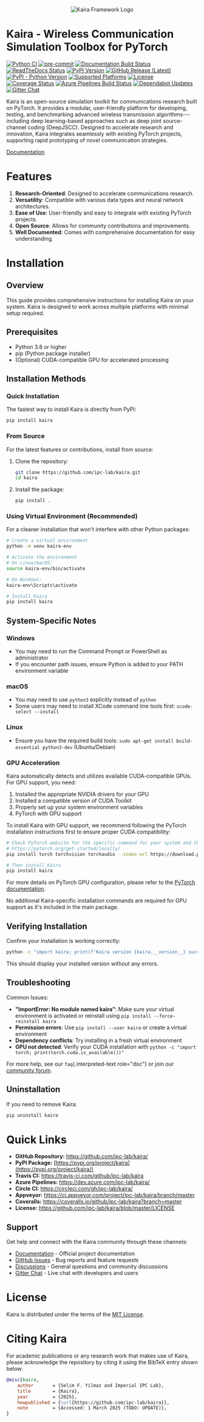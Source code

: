 <div align="center">
<img src="docs/_static/logo.png" alt="Kaira Framework Logo">
</div>

# Kaira - Wireless Communication Simulation Toolbox for PyTorch

[![Python CI](https://github.com/ipc-lab/kaira/actions/workflows/ci.yml/badge.svg)](https://github.com/ipc-lab/kaira/actions/workflows/ci.yml) [![pre-commit](https://img.shields.io/badge/pre--commit-enabled-brightgreen?logo=pre-commit&logoColor=white)](https://github.com/pre-commit/pre-commit) [![Documentation Build Status](https://github.com/ipc-lab/kaira/actions/workflows/docs.yml/badge.svg)](https://github.com/ipc-lab/kaira/actions/workflows/docs.yml) [![ReadTheDocs Status](https://readthedocs.org/projects/kaira/badge/?version=latest)](https://kaira.readthedocs.io/en/latest/?badge=latest) [![PyPI Version](https://img.shields.io/pypi/v/kaira)](https://pypi.org/project/kaira/) [![GitHub Release (Latest)](https://img.shields.io/github/v/release/ipc-lab/kaira)](https://github.com/ipc-lab/kaira/releases) [![PyPI - Python Version](https://img.shields.io/pypi/pyversions/kaira)](https://github.com/ipc-lab/kaira/) [![Supported Platforms](https://img.shields.io/badge/platforms-linux--64%2Cosx--64%2Cwin--64-green)](https://github.com/ipc-lab/kaira/) [![License](https://img.shields.io/github/license/ipc-lab/kaira.svg)](https://github.com/ipc-lab/kaira/blob/master/LICENSE) [![Coverage Status](https://coveralls.io/repos/github/ipc-lab/kaira/badge.svg?branch=master)](https://coveralls.io/github/ipc-lab/kaira?branch=master) [![Azure Pipelines Build Status](https://dev.azure.com/ipc-lab/kaira/_apis/build/status/ipc-lab.kaira?branchName=master)](https://dev.azure.com/ipc-lab/kaira/_build/latest?branchName=master) [![Dependabot Updates](https://github.com/ipc-lab/kaira/actions/workflows/dependabot/dependabot-updates/badge.svg)](https://github.com/ipc-lab/kaira/actions/workflows/dependabot/dependabot-updates) [![Gitter Chat](https://badges.gitter.im//community.svg)](https://gitter.im/kaira/community?utm_source=share-link&utm_medium=link&utm_campaign=share-link)

Kaira is an open-source simulation toolkit for communications research
built on PyTorch. It provides a modular, user-friendly platform for
developing, testing, and benchmarking advanced wireless transmission
algorithms---including deep learning-based approaches such as deep joint
source-channel coding (DeepJSCC). Designed to accelerate research and
innovation, Kaira integrates seamlessly with existing PyTorch projects,
supporting rapid prototyping of novel communication strategies.

[Documentation](https://kaira.readthedocs.io/en/latest/)

# Features

1.  **Research-Oriented**: Designed to accelerate communications
    research.
2.  **Versatility**: Compatible with various data types and neural
    network architectures.
3.  **Ease of Use**: User-friendly and easy to integrate with existing
    PyTorch projects.
4.  **Open Source**: Allows for community contributions and
    improvements.
5.  **Well Documented**: Comes with comprehensive documentation for easy
    understanding.

# Installation

## Overview

This guide provides comprehensive instructions for installing Kaira on
your system. Kaira is designed to work across multiple platforms with
minimal setup required.

## Prerequisites

-   Python 3.8 or higher
-   pip (Python package installer)
-   (Optional) CUDA-compatible GPU for accelerated processing

## Installation Methods

### Quick Installation

The fastest way to install Kaira is directly from PyPI:

``` bash
pip install kaira
```

### From Source

For the latest features or contributions, install from source:

1.  Clone the repository:

    ``` bash
    git clone https://github.com/ipc-lab/kaira.git
    cd kaira
    ```

2.  Install the package:

    ``` bash
    pip install .
    ```

### Using Virtual Environment (Recommended)

For a cleaner installation that won\'t interfere with other Python
packages:

``` bash
# Create a virtual environment
python -m venv kaira-env

# Activate the environment
# On Linux/macOS:
source kaira-env/bin/activate

# On Windows:
kaira-env\Scripts\activate

# Install Kaira
pip install kaira
```

## System-Specific Notes

### Windows

-   You may need to run the Command Prompt or PowerShell as
    administrator
-   If you encounter path issues, ensure Python is added to your PATH
    environment variable

### macOS

-   You may need to use `python3` explicitly instead of `python`
-   Some users may need to install XCode command line tools first:
    `xcode-select --install`

### Linux

-   Ensure you have the required build tools:
    `sudo apt-get install build-essential python3-dev` (Ubuntu/Debian)

### GPU Acceleration

Kaira automatically detects and utilizes available CUDA-compatible GPUs.
For GPU support, you need:

1.  Installed the appropriate NVIDIA drivers for your GPU
2.  Installed a compatible version of CUDA Toolkit
3.  Properly set up your system environment variables
4.  PyTorch with GPU support

To install Kaira with GPU support, we recommend following the PyTorch
installation instructions first to ensure proper CUDA compatibility:

``` bash
# Check PyTorch website for the specific command for your system and CUDA version
# https://pytorch.org/get-started/locally/
pip install torch torchvision torchaudio --index-url https://download.pytorch.org/whl/cu118  # Example for CUDA 11.8

# Then install Kaira
pip install kaira
```

For more details on PyTorch GPU configuration, please refer to the
[PyTorch
documentation](https://pytorch.org/docs/stable/notes/cuda.html).

No additional Kaira-specific installation commands are required for GPU
support as it\'s included in the main package.

## Verifying Installation

Confirm your installation is working correctly:

``` bash
python -c "import kaira; print(f'Kaira version {kaira.__version__} successfully installed')"
```

This should display your installed version without any errors.

## Troubleshooting

Common Issues:

-   **\"ImportError: No module named kaira\"**: Make sure your virtual
    environment is activated or reinstall using
    `pip install --force-reinstall kaira`
-   **Permission errors**: Use `pip install --user kaira` or create a
    virtual environment
-   **Dependency conflicts**: Try installing in a fresh virtual
    environment
-   **GPU not detected**: Verify your CUDA installation with
    `python -c "import torch; print(torch.cuda.is_available())"`

For more help, see our `faq`{.interpreted-text role="doc"} or join our
[community forum](https://github.com/ipc-lab/kaira/discussions).

## Uninstallation

If you need to remove Kaira:

``` bash
pip uninstall kaira
```

# Quick Links

-   **GitHub Repository:** <https://github.com/ipc-lab/kaira/>
-   **PyPI Package:**
    [https://pypi.org/project/kaira](https://pypi.org/project/kaira/)
-   **Travis CI:** <https://travis-ci.com/github/ipc-lab/kaira>
-   **Azure Pipelines:** <https://dev.azure.com/ipc-lab/kaira/>
-   **Circle CI:** <https://circleci.com/gh/ipc-lab/kaira/>
-   **Appveyor:**
    <https://ci.appveyor.com/project/ipc-lab/kaira/branch/master>
-   **Coveralls:**
    <https://coveralls.io/github/ipc-lab/kaira?branch=master>
-   **License:** <https://github.com/ipc-lab/kaira/blob/master/LICENSE>

## Support

Get help and connect with the Kaira community through these channels:

-   [Documentation](https://kaira.readthedocs.io/) - Official project
    documentation
-   [GitHub Issues](https://github.com/ipc-lab/kaira/issues) - Bug
    reports and feature requests
-   [Discussions](https://github.com/ipc-lab/kaira/discussions) -
    General questions and community discussions
-   [Gitter Chat](https://gitter.im/ipc-lab/kaira) - Live chat with
    developers and users

# License

Kaira is distributed under the terms of the [MIT
License](https://github.com/ipc-lab/kaira/blob/master/LICENSE).

# Citing Kaira

For academic publications or any research work that makes use of Kaira,
please acknowledge the repository by citing it using the BibTeX entry
shown below:

``` bibtex
@misc{kaira,
    author       = {Selim F. Yilmaz and Imperial IPC Lab},
    title        = {Kaira},
    year         = {2025},
    howpublished = {\url{https://github.com/ipc-lab/kaira}},
    note         = {Accessed: 1 March 2025 (TODO: UPDATE)},
}
```
